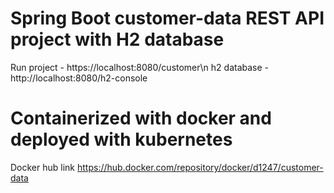 # Spring Boot customer-data REST API project with H2 database
Run project - https://localhost:8080/customer\n
h2 database - http://localhost:8080/h2-console
# Containerized with docker and deployed with kubernetes

Docker hub link
https://hub.docker.com/repository/docker/d1247/customer-data
